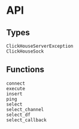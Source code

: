 # API

## Types

```@docs
ClickHouseServerException
ClickHouseSock
```

## Functions

```@docs
connect
execute
insert
ping
select
select_channel
select_df
select_callback
```